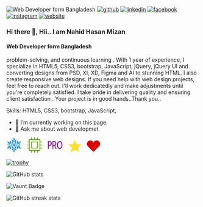 ![Web Developer form Bangladesh](https://scontent.fdac135-1.fna.fbcdn.net/v/t39.30808-6/428033272_954156369405389_2989636603110124865_n.png?stp=dst-png_s960x960&_nc_cat=111&ccb=1-7&_nc_sid=cc71e4&_nc_eui2=AeHca3dpZ6PV4WZESN9ahoXiKKJZQCHSkgsoollAIdKSC3VOftESBg3g-oq4s3wgUT6EZ1rda0LkOFsyKHn-tLp8&_nc_ohc=xnmxaL8ZELgQ7kNvgExt15s&_nc_ht=scontent.fdac135-1.fna&oh=00_AYDJt9OmeNRHal7j3LYZL6Afw5jLoZNom7OzrW4ncGZI6A&oe=66957006)
[<img src='https://cdn.jsdelivr.net/npm/simple-icons@3.0.1/icons/github.svg' alt='github' height='40'>](https://github.com/nhmizan)  [<img src='https://cdn.jsdelivr.net/npm/simple-icons@3.0.1/icons/linkedin.svg' alt='linkedin' height='40'>](https://www.linkedin.com/in/nhmizan/)  [<img src='https://cdn.jsdelivr.net/npm/simple-icons@3.0.1/icons/facebook.svg' alt='facebook' height='40'>](https://www.facebook.com/nhmizan)  [<img src='https://cdn.jsdelivr.net/npm/simple-icons@3.0.1/icons/instagram.svg' alt='instagram' height='40'>](https://www.instagram.com/nhmizan9/)  [<img src='https://cdn.jsdelivr.net/npm/simple-icons@3.0.1/icons/icloud.svg' alt='website' height='40'>](https://nh-mizan.github.io/my-website/) 

### Hi there 👋, Hii.. I am Nahid Hasan Mizan
#### Web Developer form Bangladesh


problem-solving, and continuous learning . With 1 year of experience, I specialize in HTML5, CSS3, bootstrap, JavaScript, jQuery, jQuery UI and converting designs from PSD, XI, XD, Figma and AI to stunning HTML. I also create responsive web designs. If you need help with web design projects, feel free to reach out. I'll work dedicatedly and make adjustments until you're completely satisfied. I take pride in delivering quality and ensuring client satisfaction . Your project is in good hands..Thank you..


Skills: HTML5, CSS3, bootstrap, JavaScript, 

- 🔭 I’m currently working on this page. 
- 💬 Ask me about web developmet 

<a href='https://archiveprogram.github.com/'><img src='https://raw.githubusercontent.com/acervenky/animated-github-badges/master/assets/acbadge.gif' width='40' height='40'></a> <a href='https://docs.github.com/en/developers'><img src='https://raw.githubusercontent.com/acervenky/animated-github-badges/master/assets/devbadge.gif' width='40' height='40'></a> <a href='https://github.com/pricing'><img src='https://raw.githubusercontent.com/acervenky/animated-github-badges/master/assets/pro.gif' width='40' height='40'></a> <a href='https://stars.github.com/'><img src='https://raw.githubusercontent.com/acervenky/animated-github-badges/master/assets/starbadge.gif' width='35' height='35'></a> <a href='https://docs.github.com/en/github/supporting-the-open-source-community-with-github-sponsors'><img src='https://raw.githubusercontent.com/acervenky/animated-github-badges/master/assets/sponsorbadge.gif' width='35' height='35'></a> 

[![trophy](https://github-profile-trophy.vercel.app/?username=nhmizan)](https://github.com/ryo-ma/github-profile-trophy)

![GitHub stats](https://github-readme-stats.vercel.app/api?username=nhmizan&show_icons=true&count_private=true)  

![Vaunt Badge](https://api.vaunt.dev/v1/github/entities/nhmizan/contributions?format=svg&private=true)  

![GitHub streak stats](https://streak-stats.demolab.com/?user=nhmizan)  

